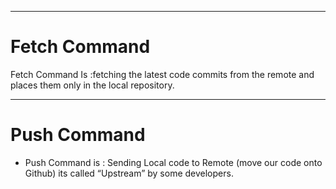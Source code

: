 ___

# **Fetch** Command

Fetch Command Is :fetching the latest code commits from the remote and places them only in the local repository. 

___

# **Push** Command
+ Push Command is : Sending Local code to Remote (move our code onto Github) its called “Upstream” by some developers.

